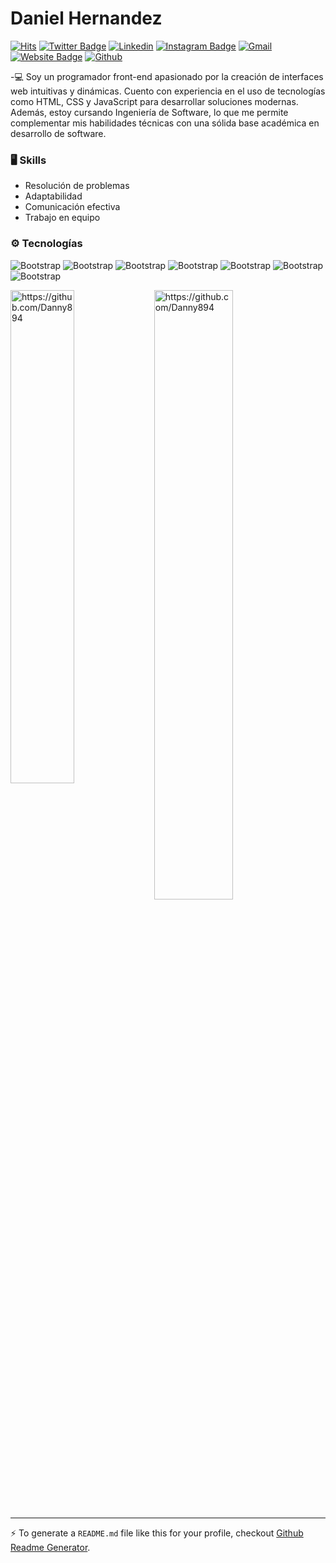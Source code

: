 # Daniel Hernandez

[![Hits](https://hits.seeyoufarm.com/api/count/incr/badge.svg?url=https%3A%2F%2Fgithub.com%2Fhttps://github.com/Danny894%2Fhttps://github.com/Danny894&count_bg=%2379C83D&title_bg=%23555555&icon=&icon_color=%23E7E7E7&title=Profile+Views&edge_flat=false)](https://hits.seeyoufarm.com)
[![Twitter Badge](https://img.shields.io/badge/-Twitter-1da1f2?labelColor=1da1f2&logo=twitter&logoColor=white&link=https://twitter.com/https://x.com/Dannydaniel_dev)](https://twitter.com/https://x.com/Dannydaniel_dev)
[![Linkedin](https://img.shields.io/badge/-LinkedIn-blue?style=flat&logo=Linkedin&logoColor=white)](https://www.linkedin.com/in/www.linkedin.com/in/daniel-hernandez-alarcon-466112268/)
[![Instagram Badge](https://img.shields.io/badge/-Instagram-purple?logo=instagram&logoColor=white&link=https://instagram.com/https://www.instagram.com/dannydaniel02//)](https://www.instagram.com/https://www.instagram.com/dannydaniel02/)
[![Gmail](https://img.shields.io/badge/-Gmail-c14438?style=flat&logo=Gmail&logoColor=white)](mailto:Danny894@outlook.com)
[![Website Badge](https://img.shields.io/badge/-Website-c14438?style=flat&logo=Google-Chrome&logoColor=white&link=https://danny894.github.io/)](https://danny894.github.io/)
[![Github](https://img.shields.io/github/followers/https://github.com/Danny894?label=Follow&style=social)](https://github.com/https://github.com/Danny894)

-💻 Soy un programador front-end apasionado por la creación de interfaces web intuitivas y dinámicas. Cuento con experiencia en el uso de tecnologías como HTML, CSS y JavaScript para desarrollar soluciones modernas. Además, estoy cursando Ingeniería de Software, lo que me permite complementar mis habilidades técnicas con una sólida base académica en desarrollo de software.

### 🖥 Skills

- Resolución de problemas
- Adaptabilidad
- Comunicación efectiva
- Trabajo en equipo
### ⚙️ Tecnologías 
![Bootstrap](https://img.shields.io/badge/-Javascript-05122A?style=flat-square&logo=Javascript&color=000000) ![Bootstrap](https://img.shields.io/badge/-Css-05122A?style=flat-square&logo=Css&color=000000) ![Bootstrap](https://img.shields.io/badge/-Html-05122A?style=flat-square&logo=Html&color=000000) ![Bootstrap](https://img.shields.io/badge/-React-05122A?style=flat-square&logo=React&color=000000) ![Bootstrap](https://img.shields.io/badge/-MongoDB-05122A?style=flat-square&logo=MongoDB&color=000000) ![Bootstrap](https://img.shields.io/badge/-MySQL-05122A?style=flat-square&logo=MySQL&color=000000) ![Bootstrap](https://img.shields.io/badge/-Visual%20Studio%20Code-05122A?style=flat-square&logo=Visual-Studio-Code&color=000000)

<div>
  <img width="45%" align="left" src="https://github-readme-stats.vercel.app/api/top-langs?username=https://github.com/Danny894&show_icons=true&locale=en&layout=compact" alt="https://github.com/Danny894" />
  <img width="50%"  src="https://github-readme-streak-stats.herokuapp.com/?user=https://github.com/Danny894&" alt="https://github.com/Danny894" />
</div>


---
:zap: To generate a `README.md` file like this for your profile, checkout [Github Readme Generator](https://hejazizo-github-profile-readme-srcstreamlit-app-i6skm7.streamlit.app/).
